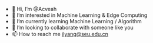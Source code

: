 - 👋 Hi, I’m @Acveah
- 👀 I’m interested in Machine Learning & Edge Computing
- 🌱 I’m currently learning Machine Learning / Algorithm 
- 💞️ I’m looking to collaborate with someone like you
- 📫 How to reach me jlyang@seu.edu.cn

<!---
Acveah/Acveah is a ✨ special ✨ repository because its `README.md` (this file) appears on your GitHub profile.
You can click the Preview link to take a look at your changes.
--->
